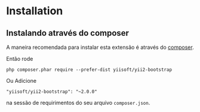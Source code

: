 Installation
============

## Instalando através do composer

A maneira recomendada para instalar esta extensão é através do [composer](http://getcomposer.org/download/).

Então rode

```
php composer.phar require --prefer-dist yiisoft/yii2-bootstrap
```

Ou Adicione

```
"yiisoft/yii2-bootstrap": "~2.0.0"
```

na sessão de requirimentos do seu arquivo `composer.json`.
